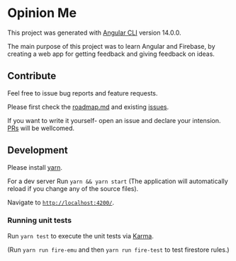 # Opinion Me

This project was generated with [Angular CLI](https://github.com/angular/angular-cli) version 14.0.0.

The main purpose of this project was to learn Angular and Firebase, by creating a web app for getting feedback and giving feedback on ideas.

## Contribute

Feel free to issue bug reports and feature requests.

Please first check the [roadmap.md](./docs/roadmap.md) and existing [issues](./issues).

If you want to write it yourself- open an issue and declare your intension. [PRs](./pulls) will be wellcomed.

## Development

Please install [yarn](https://classic.yarnpkg.com/lang/en/docs/install/).

For a dev server Run `yarn && yarn start` (The application will automatically reload if you change any of the source files).

Navigate to [`http://localhost:4200/`](http://localhost:4200/).

### Running unit tests

Run `yarn test` to execute the unit tests via [Karma](https://karma-runner.github.io).

(Run `yarn run fire-emu` and then `yarn run fire-test` to test firestore rules.)
